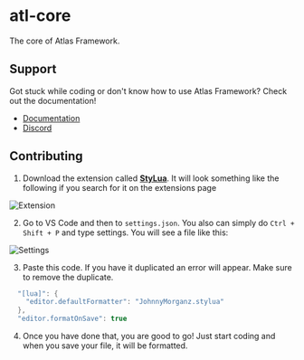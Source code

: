 # atl-core
The core of Atlas Framework.

## Support
Got stuck while coding or don't know how to use Atlas Framework? Check out the documentation!
* [Documentation](https://atlasfw.live/documentation)
* [Discord](https://discord.gg/ffz84zfaXF)

## Contributing
1. Download the extension called **[StyLua](https://marketplace.visualstudio.com/items?itemName=*JohnnyMorganz*.stylua)**. It will look something like the following if you search for it on the extensions page

![Extension](https://imgur.com/uFCTMAr.png)

2. Go to VS Code and then to `settings.json`. You also can simply do `Ctrl + Shift + P` and type settings. You will see a file like this:

![Settings](https://imgur.com/6syj1Pl.png)

3. Paste this code. If you have it duplicated an error will appear. Make sure to remove the duplicate.
```lua
  "[lua]": {
    "editor.defaultFormatter": "JohnnyMorganz.stylua"
  },
  "editor.formatOnSave": true
```
4. Once you have done that, you are good to go! Just start coding and when you save your file, it will be formatted.
